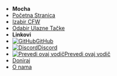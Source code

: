 - **Mocha**
- [Početna Stranica](../introduction)
- [Izabir CFW](../cfw-choice)
- [Odabir Ulazne Tačke](entrypoint-choice)
- **Linkovi**
- [![GitHub](https://icongr.am/simple/github.svg?color=808080&size=16)GitHub](https://github.com/hacks-guide/Guide-WiiU)
- [![Discord](https://icongr.am/simple/discord.svg?colored&size=16)Discord](https://discord.gg/C29hYvh)
- [![Prevedi ovaj vodič](https://icongr.am/material/translate.svg?color=808080&size=16)Prevedi ovaj vodič](https://hacks-guide.crowdin.com/u/projects/10)
- [Doniraj](donations)
- [O nama](../about)